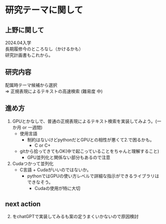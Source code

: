 # 研究テーマに関して  

## 上野に関して  
2024.04入学  
長期履修今のところなし（かけるかも）  
研究計画書もこれから。  
  
## 研究内容  
配属時テーマ候補から選択  
⇒  正規表現によるテキストの高速検索 (難易度 中)
  
## 進め方  
1. GPUとかなしで、普通の正規表現によるテキスト検索を実装してみよう。(一か月 or 一週間)    
    - 使用言語
      - 制約はないけどpythonだとGPUとの相性が悪くて2.で困るかも。
        - C or C+
    - gitから拾ってきてもOK(中で起こっていることをちゃんと理解すること)  
        - GPU並列化と関係ない部分もあるので注意  
2. Cudaつかって並列化    
    - C言語 + Cudaがいいのではないか。  
        - pythonではGPUの使い方レベルで詳細な指示ができるライブラリはできなそう。   
          - Cudaの使用が特に大切 
  

## next action  
2. をchatGPTで実装してみるも案の定うまくいかないので原因検討
  

  
  
